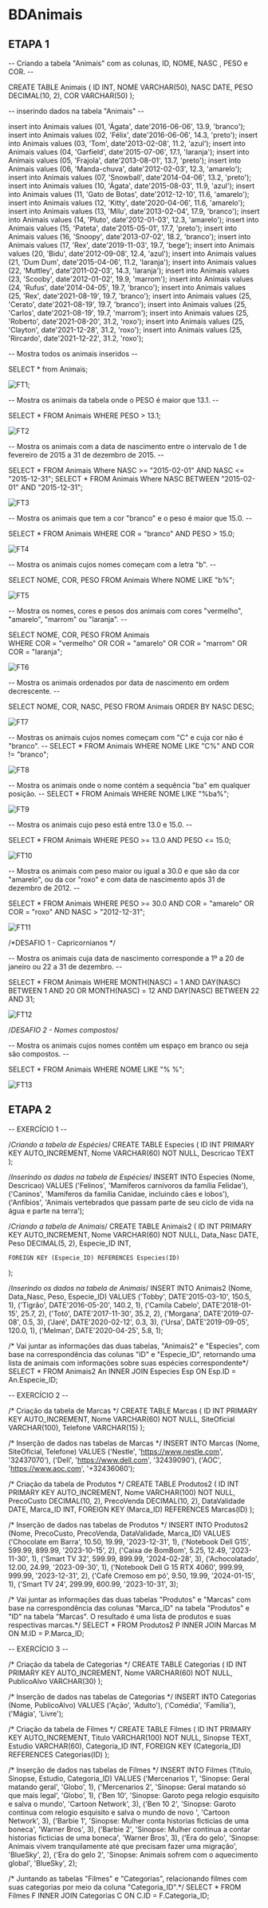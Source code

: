 # BDAnimais

## ETAPA 1
 -- Criando a tabela  "Animais" com as colunas, ID, NOME, NASC , PESO  e COR. --
 
CREATE TABLE Animais (
  ID INT,
  NOME VARCHAR(50),
  NASC DATE,
  PESO DECIMAL(10, 2),
  COR VARCHAR(50)
);

-- inserindo dados na tabela "Animais" --

insert into Animais values (01, 'Ágata', date'2016-06-06', 13.9, 'branco');
insert into Animais values (02, 'Félix', date'2016-06-06', 14.3, 'preto');
insert into Animais values (03, 'Tom', date'2013-02-08', 11.2, 'azul');
insert into Animais values (04, 'Garfield', date'2015-07-06', 17.1, 'laranja');
insert into Animais values (05, 'Frajola', date'2013-08-01', 13.7, 'preto');
insert into Animais values (06, 'Manda-chuva', date'2012-02-03', 12.3, 'amarelo');
insert into Animais values (07, 'Snowball', date'2014-04-06', 13.2, 'preto');
insert into Animais values (10, 'Ágata', date'2015-08-03', 11.9, 'azul');
insert into Animais values (11, 'Gato de Botas', date'2012-12-10', 11.6, 'amarelo');
insert into Animais values (12, 'Kitty', date'2020-04-06', 11.6, 'amarelo');
insert into Animais values (13, 'Milu', date'2013-02-04', 17.9, 'branco');
insert into Animais values (14, 'Pluto', date'2012-01-03', 12.3, 'amarelo');
insert into Animais values (15, 'Pateta', date'2015-05-01', 17.7, 'preto');
insert into Animais values (16, 'Snoopy', date'2013-07-02', 18.2, 'branco');
insert into Animais values (17, 'Rex', date'2019-11-03', 19.7, 'bege');
insert into Animais values (20, 'Bidu', date'2012-09-08', 12.4, 'azul');
insert into Animais values (21, 'Dum Dum', date'2015-04-06', 11.2, 'laranja');
insert into Animais values (22, 'Muttley', date'2011-02-03', 14.3, 'laranja');
insert into Animais values (23, 'Scooby', date'2012-01-02', 19.9, 'marrom');
insert into Animais values (24, 'Rufus', date'2014-04-05', 19.7, 'branco');
insert into Animais values (25, 'Rex', date'2021-08-19', 19.7, 'branco');
insert into Animais values (25, 'Cerato', date'2021-08-19', 19.7, 'branco');
insert into Animais values (25, 'Carlos', date'2021-08-19', 19.7, 'marrom');
insert into Animais values (25, 'Roberto', date'2021-08-20', 31.2, 'roxo');
insert into Animais values (25, 'Clayton', date'2021-12-28', 31.2, 'roxo');
insert into Animais values (25, 'Rircardo', date'2021-12-22', 31.2, 'roxo');

-- Mostra todos os animais inseridos --

SELECT * from Animais;

![FT1](https://github.com/RodrigoMaMoraes/BDAnimais/blob/main/RelatoriosBD2/Foto1.png);


-- Mostra os animais da tabela onde o PESO é maior que 13.1. --

SELECT * FROM Animais WHERE PESO > 13.1;

![FT2](https://github.com/RodrigoMaMoraes/BDAnimais/blob/main/RelatoriosBD2/Foto2.png)

-- Mostra os animais com a data de nascimento entre o intervalo de 1 de fevereiro de 2015 a 31 de dezembro de 2015. --

SELECT * FROM Animais Where NASC >= "2015-02-01" AND NASC <= "2015-12-31";
SELECT * FROM Animais Where NASC BETWEEN "2015-02-01" AND "2015-12-31";

![FT3](https://github.com/RodrigoMaMoraes/BDAnimais/blob/main/RelatoriosBD2/foto3.png)

--  Mostra os animais que tem a cor "branco" e o peso é maior que 15.0. --

SELECT * FROM Animais WHERE COR = "branco" AND PESO > 15.0;

![FT4](https://github.com/RodrigoMaMoraes/BDAnimais/blob/main/RelatoriosBD2/foto4.png)

-- Mostra os animais cujos nomes começam com a letra "b". --

SELECT NOME, COR, PESO FROM Animais Where NOME LIKE "b%";

![FT5](https://github.com/RodrigoMaMoraes/BDAnimais/blob/main/RelatoriosBD2/foto5.png)

--  Mostra os nomes, cores e pesos dos animais com cores "vermelho", "amarelo", "marrom" ou "laranja". --

SELECT NOME, COR, PESO FROM Animais  
WHERE COR = "vermelho" OR COR = "amarelo" OR  COR = "marrom" OR COR = "laranja";

![FT6](https://github.com/RodrigoMaMoraes/BDAnimais/blob/main/RelatoriosBD2/Foto6.png)

-- Mostra os animais ordenados por data de nascimento em ordem decrescente. --

SELECT NOME, COR, NASC, PESO FROM Animais ORDER BY NASC DESC;

![FT7](https://github.com/RodrigoMaMoraes/BDAnimais/blob/main/RelatoriosBD2/foto7.png)

-- Mostras os animais cujos nomes começam com "C" e cuja cor não é "branco". --
SELECT * FROM Animais WHERE NOME LIKE "C%" AND COR != "branco";

![FT8](https://github.com/RodrigoMaMoraes/BDAnimais/blob/main/RelatoriosBD2/foto8.png)

-- Mostra os animais onde o nome contém a sequência "ba" em qualquer posição. --
SELECT * FROM Animais WHERE NOME LIKE "%ba%";

![FT9](https://github.com/RodrigoMaMoraes/BDAnimais/blob/main/RelatoriosBD2/foto9.png)

-- Mostra os animais cujo peso está entre 13.0 e 15.0. --

SELECT * FROM Animais WHERE PESO >= 13.0 AND PESO <= 15.0;

![FT10](https://github.com/RodrigoMaMoraes/BDAnimais/blob/main/RelatoriosBD2/foto10.png)

-- Mostra os animais com peso maior ou igual a 30.0 e que são da cor "amarelo", ou da cor "roxo" e com data de nascimento após 31 de dezembro de 2012. --

SELECT * FROM Animais 
WHERE PESO >= 30.0 AND COR = "amarelo" OR COR = "roxo" AND NASC > "2012-12-31";

![FT11](https://github.com/RodrigoMaMoraes/BDAnimais/blob/main/RelatoriosBD2/foto11.png)

/*DESAFIO 1 - Capricornianos */

-- Mostra os animais cuja data de nascimento corresponde a 1º a 20 de janeiro ou 22 a 31 de dezembro. --

SELECT * FROM Animais 
WHERE MONTH(NASC) = 1 AND DAY(NASC) BETWEEN 1 AND 20 OR MONTH(NASC) = 12 
AND DAY(NASC) BETWEEN 22 AND 31;

![FT12](https://github.com/RodrigoMaMoraes/BDAnimais/blob/main/RelatoriosBD2/foto12.png)

/*DESAFIO 2 - Nomes compostos*/

-- Mostra os animais cujos nomes contêm um espaço em branco ou seja são compostos. --

SELECT * FROM Animais WHERE NOME LIKE "% %";

![FT13](https://github.com/RodrigoMaMoraes/BDAnimais/blob/main/RelatoriosBD2/foto13.png)

## ETAPA 2

-- EXERCÍCIO 1 --

/*Criando a tabela de Espécies*/
CREATE TABLE Especies (
    ID INT PRIMARY KEY AUTO_INCREMENT,
    Nome VARCHAR(60) NOT NULL,
    Descricao TEXT
);

/*Inserindo os dados na tabela de Espécies*/
INSERT INTO Especies (Nome, Descricao) VALUES
    ('Felinos', 'Mamíferos carnívoros da família Felidae'),
    ('Caninos', 'Mamíferos da família Canidae, incluindo cães e lobos'),
    ('Anfíbios', 'Animais vertebrados que passam parte de seu ciclo de vida na água e parte na terra');

/*Criando a tabela de Animais*/
CREATE TABLE Animais2 (
    ID INT PRIMARY KEY AUTO_INCREMENT,
    Nome VARCHAR(60) NOT NULL,
    Data_Nasc DATE,
    Peso DECIMAL(5, 2),
    Especie_ID INT,
    
    FOREIGN KEY (Especie_ID) REFERENCES Especies(ID)
);

/*Inserindo os dados na tabela de Animais*/
INSERT INTO Animais2 (Nome, Data_Nasc, Peso, Especie_ID) VALUES
    ('Tobby', DATE'2015-03-10', 150.5, 1),
    ('Tigrão', DATE'2016-05-20', 140.2, 1),
    ('Camila Cabelo', DATE'2018-01-15', 25.7, 2),
    ('Totó', DATE'2017-11-30', 35.2, 2),
    ('Morgana', DATE'2019-07-08', 0.5, 3),
    ('Jaré', DATE'2020-02-12', 0.3, 3),
    ('Ursa', DATE'2019-09-05', 120.0, 1),
    ('Melman', DATE'2020-04-25', 5.8, 1);

/* Vai juntar as informações das duas tabelas, "Animais2" e "Especies", com base na correspondência das colunas "ID" e "Especie_ID", retornando uma lista de animais com informações sobre suas espécies correspondente*/
SELECT * FROM Animais2 An
INNER JOIN Especies Esp ON Esp.ID = An.Especie_ID;

-- EXERCÍCIO 2 --

/* Criação da tabela de Marcas */
CREATE TABLE Marcas (
    ID INT PRIMARY KEY AUTO_INCREMENT,
    Nome VARCHAR(60) NOT NULL,
    SiteOficial VARCHAR(100),
    Telefone VARCHAR(15)
);

/* Inserção de dados nas tabelas de Marcas */
INSERT INTO Marcas (Nome, SiteOficial, Telefone) VALUES
    ('Nestle', 'https://www.nestle.com', '32437070'),
    ('Dell', 'https://www.dell.com', '32439090'),
    ('AOC', 'https://www.aoc.com', '+32436060');

/* Criação da tabela de Produtos */
CREATE TABLE Produtos2 (
    ID INT PRIMARY KEY AUTO_INCREMENT,
    Nome VARCHAR(100) NOT NULL,
    PrecoCusto DECIMAL(10, 2),
    PrecoVenda DECIMAL(10, 2),
    DataValidade DATE,
    Marca_ID INT,
    FOREIGN KEY (Marca_ID) REFERENCES Marcas(ID)
);

/* Inserção de dados nas tabelas de Produtos */
INSERT INTO Produtos2 (Nome, PrecoCusto, PrecoVenda, DataValidade, Marca_ID) VALUES
    ('Chocolate em Barra', 10.50, 19.99, '2023-12-31', 1),
    ('Notebook Dell G15', 599.99, 899.99, '2023-10-15', 2),
    ('Caixa de BomBom', 5.25, 12.49, '2023-11-30', 1),
    ('Smart TV 32', 599.99, 899.99, '2024-02-28', 3),
    ('Achocolatado', 12.00, 24.99, '2023-09-30', 1),
    ('Notebook Dell G 15 RTX 4060', 999.99, 999.99, '2023-12-31', 2),
    ('Café Cremoso em pó', 9.50, 19.99, '2024-01-15', 1),
    ('Smart TV 24', 299.99, 600.99, '2023-10-31', 3);

/* Vai juntar as informações das duas tabelas "Produtos" e "Marcas" com base na correspondência das colunas "Marca_ID" na tabela "Produtos" e "ID" na tabela "Marcas". O resultado é uma lista de produtos e suas respectivas marcas.*/
SELECT * FROM Produtos2 P
INNER JOIN Marcas M ON M.ID = P.Marca_ID;


-- EXERCÍCIO 3 --

/* Criação da tabela de Categorias */
CREATE TABLE Categorias (
    ID INT PRIMARY KEY AUTO_INCREMENT,
    Nome VARCHAR(60) NOT NULL,
    PublicoAlvo VARCHAR(30)
);

/* Inserção de dados nas tabelas de Categorias */
INSERT INTO Categorias (Nome, PublicoAlvo) VALUES
    ('Ação', 'Adulto'),
    ('Comédia', 'Família'),
    ('Mágia', 'Livre');

/* Criação da tabela de Filmes */
CREATE TABLE Filmes (
    ID INT PRIMARY KEY AUTO_INCREMENT,
    Titulo VARCHAR(100) NOT NULL,
    Sinopse TEXT,
    Estudio VARCHAR(60),
    Categoria_ID INT,
    FOREIGN KEY (Categoria_ID) REFERENCES Categorias(ID)
);

/* Inserção de dados nas tabelas de Filmes */
INSERT INTO Filmes (Titulo, Sinopse, Estudio, Categoria_ID) VALUES
    ('Mercenarios 1', 'Sinopse: Geral matando geral', 'Globo', 1),
    ('Mercenarios 2', 'Sinopse: Geral matando só que mais legal', 'Globo', 1),
    ('Ben 10', 'Sinopse: Garoto pega relogio esquisito e salva o mundo', 'Cartoon Network', 3),
    ('Ben 10 2', 'Sinopse:  Garoto continua com relogio esquisito e salva o mundo de novo ', 'Cartoon Network', 3),
    ('Barbie 1', 'Sinopse: Mulher conta historias ficticias de uma boneca', 'Warner Bros', 3),
    ('Barbie 2', 'Sinopse: Mulher continua a contar historias ficticias de uma boneca', 'Warner Bros', 3),
    ('Era do gelo', 'Sinopse: Animais vivem tranquilamente até que precisam fazer uma migração', 'BlueSky', 2),
    ('Era do gelo 2', 'Sinopse: Animais sofrem com o aquecimento global', 'BlueSky', 2);
    
/* Juntando as tabelas "Filmes" e "Categorias", relacionando filmes com suas categorias por meio da coluna "Categoria_ID".*/
SELECT * FROM Filmes F
INNER JOIN Categorias C ON C.ID = F.Categoria_ID;


